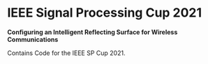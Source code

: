 # IEEE Signal Processing Cup 2021
**Configuring an Intelligent Reflecting Surface for Wireless Communications**

Contains Code for the IEEE SP Cup 2021. 

